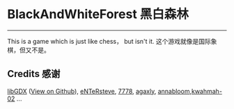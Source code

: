 # BlackAndWhiteForest 黑白森林 #
----------
This is a game which is just like chess， but isn't it.
这个游戏就像是国际象棋，但又不是。

## Credits 感谢 ##

[libGDX][1] ([View on Github][2]), [eNTeRsteve][3], [7778][4], [agaxly][5], [annabloom][6],[kwahmah-02][7] ...


  [1]: http://libgdx.badlogicgames.com
  [2]: https://github.com/libgdx/libgdx
  [3]: https://github.com/eNTeRsteve
  [4]: http://www.freesound.org/people/7778/
  [5]: http://www.freesound.org/people/agaxly/
  [6]: http://www.freesound.org/people/annabloom/
  [7]: http://www.freesound.org/people/kwahmah-02/